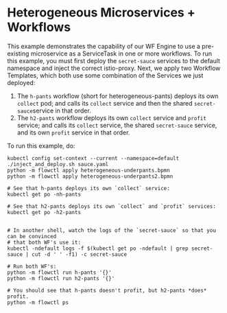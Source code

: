 # Heterogeneous Microservices + Workflows

This example demonstrates the capability of our WF Engine to use a pre-existing microservice as a ServiceTask in one or more workflows. To run this example, you must first deploy the `secret-sauce` services to the default namespace and inject the correct istio-proxy. Next, we apply two Workflow Templates, which both use some combination of the Services we just deployed:

1. The `h-pants` workflow (short for heterogeneous-pants) deploys its own `collect` pod; and calls its `collect` service and then the shared `secret-sauce`service in that order.
2. The `h2-pants` workflow deploys its own `collect` service and `profit` service; and calls its `collect` service, the shared `secret-sauce` service, and its own `profit` service in that order.

To run this example, do:

```
kubectl config set-context --current --namespace=default
./inject_and_deploy.sh sauce.yaml
python -m flowctl apply heterogeneous-underpants.bpmn
python -m flowctl apply heterogeneous-underpants2.bpmn

# See that h-pants deploys its own `collect` service:
kubectl get po -nh-pants

# See that h2-pants deploys its own `collect` and `profit` services:
kubectl get po -h2-pants


# In another shell, watch the logs of the `secret-sauce` so that you can be convinced
# that both WF's use it:
kubectl -ndefault logs -f $(kubectl get po -ndefault | grep secret-sauce | cut -d ' ' -f1) -c secret-sauce

# Run both WF's:
python -m flowctl run h-pants '{}'
python -m flowctl run h2-pants '{}'

# You should see that h-pants doesn't profit, but h2-pants *does* profit.
python -m flowctl ps
```

